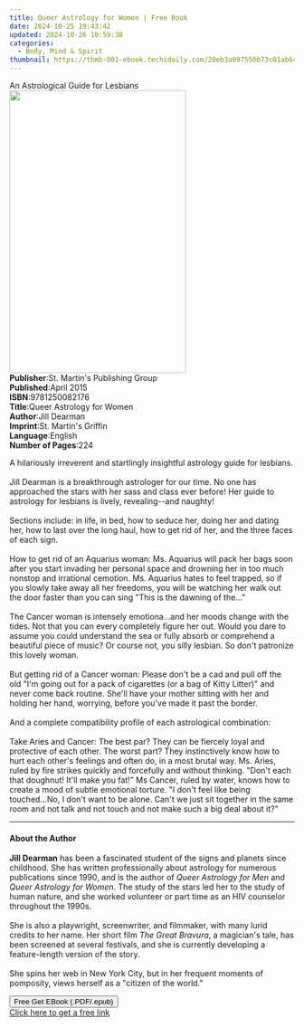 ```yaml
---
title: Queer Astrology for Women | Free Book
date: 2024-10-25 19:43:42
updated: 2024-10-26 10:59:38
categories:
  - Body, Mind & Spirit
thumbnail: https://thmb-001-ebook.techidaily.com/20eb3a097550b73c01ab6442714d4c501185114b8bfb8ad391ecac3a0945071c.jpg
---
```

<main id="book-container">
  <div class="flex flex-col">
    <div class="book-brief flex-1 py-6 px-4 sm:p-6 md:py-10 md:px-8">
      <!-- brief-->
      <div class="book-brief-main">An Astrological Guide for Lesbians</div>
    </div>
    <div
      class="book-meta-info flex-1 grid gap-4 col-start-1 col-end-3 row-start-1 sm:mb-6 sm:grid-cols-4 lg:gap-6 lg:col-start-2 lg:row-end-6 lg:row-span-6 lg:mb-0"
    >
      <div
        class="book-meta-info-left place-content-center mt-4 p-4 text-sm leading-6 col-start-2 col-span-2 dark:text-slate-400"
      >
        <img
          class="w-full h-500 object-cover rounded-lg sm:h-255 sm:col-span-2 lg:col-span-full"
          src="https://img-001-ebook.techidaily.com/0f66509eb5b75fc3b7e4ea9e2bba977d99bcd0a002efcf34c7b9ea1e22e7bd8c.jpg"
          alt=""
          width="312"
          height="500"
        />
      </div>
      <div
        class="book-meta-info-right mt-2 col-start-1 row-start-2 col-span-3 self-center"
      >
        <!-- meta data  -->
        <div class="flex flex-col px-4 md:px-8">
          <div class="flex-1">
            <strong>Publisher</strong>:<span class="px-2"
              >St. Martin&#39;s Publishing Group</span
            >
          </div>
          <div class="flex-1">
            <strong>Published</strong>:<span class="px-2">April 2015</span>
          </div>
          <div class="flex-1">
            <strong>ISBN</strong>:<span class="px-2">9781250082176</span>
          </div>
          <div class="flex-1">
            <strong>Title</strong>:<span class="px-2"
              >Queer Astrology for Women</span
            >
          </div>
          <div class="flex-1">
            <strong>Author</strong>:<span class="px-2">Jill Dearman</span>
          </div>
          <div class="flex-1">
            <strong>Imprint</strong>:<span class="px-2"
              >St. Martin&#39;s Griffin</span
            >
          </div>
          <div class="flex-1">
            <strong>Language</strong>:<span class="px-2">English</span>
          </div>
          <div class="flex-1">
            <strong>Number of Pages</strong>:<span class="px-2">224</span>
          </div>
        </div>
      </div>
    </div>
    <div class="book-description flex-1 py-6 px-4 sm:p-6 md:py-10 md:px-8">
      <div class="book-description-main">
        <div accordion-content="" id="description">
          <p>
            A hilariously irreverent and startlingly insightful astrology guide
            for lesbians.<br /><br />Jill Dearman is a breakthrough astrologer
            for our time. No one has approached the stars with her sass and
            class ever before! Her guide to astrology for lesbians is lively,
            revealing--and naughty!<br /><br />Sections include: in life, in
            bed, how to seduce her, doing her and dating her, how to last over
            the long haul, how to get rid of her, and the three faces of each
            sign.<br /><br />How to get rid of an Aquarius woman: Ms. Aquarius
            will pack her bags soon after you start invading her personal space
            and drowning her in too much nonstop and irrational cemotion. Ms.
            Aquarius hates to feel trapped, so if you slowly take away all her
            freedoms, you will be watching her walk out the door faster than you
            can sing "This is the dawning of the..."<br /><br />The Cancer woman
            is intensely emotiona...and her moods change with the tides. Not
            that you can every completely figure her out. Would you dare to
            assume you could understand the sea or fully absorb or comprehend a
            beautiful piece of music? Or course not, you silly lesbian. So don't
            patronize this lovely woman.<br /><br />But getting rid of a Cancer
            woman: Please don't be a cad and pull off the old "I'm going out for
            a pack of cigarettes (or a bag of Kitty Litter)" and never come back
            routine. She'll have your mother sitting with her and holding her
            hand, worrying, before you've made it past the border.<br /><br />And
            a complete compatibility profile of each astrological
            combination:<br /><br />Take Aries and Cancer: The best par? They
            can be fiercely loyal and protective of each other. The worst part?
            They instinctively know how to hurt each other's feelings and often
            do, in a most brutal way. Ms. Aries, ruled by fire strikes quickly
            and forcefully and without thinking. "Don't each that doughnut!
            It'll make you fat!" Ms Cancer, ruled by water, knows how to create
            a mood of subtle emotional torture. "I don't feel like being
            touched...No, I don't want to be alone. Can't we just sit together
            in the same room and not talk and not touch and not make such a big
            deal about it?"
          </p>
        </div>
        <div class="accordion-fader"></div>
      </div>
    </div>
    <div class="book-excerpts flex-1 py-6 px-4 sm:p-6 md:py-10 md:px-8">
      <!-- excerpts-->
      <div class="book-excerpts-main">
        <hr />
        <h4 class="placeholder placeholder-heading">
          <span>About the Author</span>
        </h4>
        <p></p>
        <p>
          <b>Jill Dearman</b> has been a fascinated student of the signs and
          planets since childhood. She has written professionally about
          astrology for numerous publications since 1990, and is the author of
          <i>Queer Astrology for Men</i> and <i>Queer Astrology for Women</i>.
          The study of the stars led her to the study of human nature, and she
          worked volunteer or part time as an HIV counselor throughout the
          1990s.<br /><br />She is also a playwright, screenwriter, and
          filmmaker, with many lurid credits to her name. Her short film
          <i>The Great Bravura</i>, a magician's tale, has been screened at
          several festivals, and she is currently developing a feature-length
          version of the story.<br /><br />She spins her web in New York City,
          but in her frequent moments of pomposity, views herself as a "citizen
          of the world."
        </p>
        <p></p>
      </div>
    </div>
    <div
      class="book-about-author flex-1 py-6 px-4 sm:p-6 md:py-10 md:px-8"
    ></div>
    <div class="book-free-get flex-1 py-6 px-4 sm:p-6 md:py-10 md:px-8">
      <button
        id="btn-free-get"
        class="bg-blue-500 hover:bg-blue-700 text-white font-bold py-2 px-4 rounded"
      >
        Free Get EBook (.PDF/.epub)
      </button>
      <div id="countdown-display" class="px-2 text-lg mt-2"></div>
      <a
        id="free-link"
        class="hidden bg-blue-500 hover:bg-blue-700 text-white font-bold py-2 px-4 rounded"
        href="https://www.ebooks.com/en-us/book/1986033/queer-astrology-for-women/jill-dearman/"
        target="_blank"
        >Click here to get a free link</a
      >
    </div>
    <script>
      let countdownTime = 0;
      let countdownInterval = null;
      document
        .getElementById('btn-free-get')
        .addEventListener('click', startCountdown);
      function startCountdown() {
        countdownTime = new Date().getTime() + 60000 * 3;
        countdownInterval = setInterval(updateCountdown, 1000);
        document.getElementById('btn-free-get').disabled = true;
        document
          .getElementById('btn-free-get')
          .classList.add('bg-gray-500', 'cursor-not-allowed');
      }
      function updateCountdown() {
        let currentTime = new Date().getTime();
        let timeLeft = countdownTime - currentTime;
        let secondsLeft = Math.floor(timeLeft / 1000);
        document.getElementById('countdown-display').innerHTML =
          `Remaining time: ${secondsLeft} seconds.`;
        if (secondsLeft <= 0) {
          clearInterval(countdownInterval);
          document.getElementById('btn-free-get').classList.add('hidden');
          document.getElementById('free-link').classList.remove('hidden');
          document.getElementById('countdown-display').innerHTML = '';
        }
      }
    </script>
  </div>
</main>
